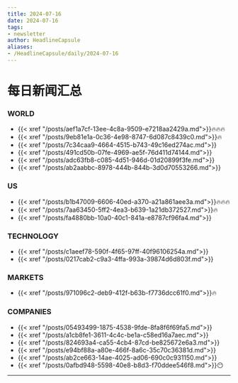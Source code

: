 ```yaml
---
title: 2024-07-16
date: 2024-07-16
tags: 
- newsletter
author: HeadlineCapsule
aliases: 
- /HeadlineCapsule/daily/2024-07-16
---
```


# 每日新闻汇总

### WORLD

- {{< xref "/posts/aef1a7cf-13ee-4c8a-9509-e7218aa2429a.md">}}🔥🔥🔥
- {{< xref "/posts/9eb81e1a-0c36-4e98-8747-6d087c8439c0.md">}}🔥
- {{< xref "/posts/7c34caa9-4664-4515-b743-49c16ed274ac.md">}}
- {{< xref "/posts/491cd50b-07fe-4969-ae5f-76d411d74144.md">}}
- {{< xref "/posts/adc63fb8-c085-4d51-946d-01d20899f3fe.md">}}
- {{< xref "/posts/ab2aabbc-8978-444b-844b-3d0d70553266.md">}}

### US

- {{< xref "/posts/b1b47009-6606-40ed-a370-a21a861aee3a.md">}}🔥🔥🔥
- {{< xref "/posts/7aa63450-5ff2-4ea3-b639-1a21db372527.md">}}🔥
- {{< xref "/posts/fa4880bb-10a0-40c1-841a-e8787cf96fa4.md">}}

### TECHNOLOGY

- {{< xref "/posts/c1aeef78-590f-4f65-97ff-40f96106254a.md">}}
- {{< xref "/posts/0217cab2-c9a3-4ffa-993a-39874d6d803f.md">}}

### MARKETS

- {{< xref "/posts/971096c2-deb9-412f-b63b-f7736dcc61f0.md">}}🔥

### COMPANIES

- {{< xref "/posts/05493499-1875-4538-9fde-8fa8f6f69fa5.md">}}
- {{< xref "/posts/a1cb8fe1-3611-4c4c-be1a-c58ed16a7aec.md">}}
- {{< xref "/posts/824693a4-ca55-4cb4-87cd-be825672e6a3.md">}}
- {{< xref "/posts/e94bf88a-a80e-466f-8a6c-35c70c36381d.md">}}
- {{< xref "/posts/ab2ce663-14ae-4025-ad06-690c0c931150.md">}}
- {{< xref "/posts/0afbd948-5598-40e8-b8d3-f70ddee546f8.md">}}😶

---

